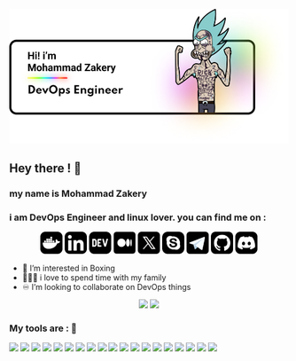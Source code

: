 ![](https://github.com/zakery1369/pics/blob/master/Rick.png)

## Hey there ! 🤟
### my name is Mohammad Zakery
### i am DevOps Engineer and linux lover. you can find me on :
<p align="center">
  <a href="https://hub.docker.com/u/zakery1369"><img src='https://github.com/zakery1369/pics/blob/master/icon/Docker.svg' alt='Docker' width="40" height="40"></a>    <a href="https://linkedin.com/in/zakery1369"><img src='https://github.com/zakery1369/pics/blob/master/icon/Linkedin.svg' alt='Linkedin' width="40" height="40"></a>    <a href="https://dev.to/zakery1369"><img src='https://github.com/zakery1369/pics/blob/master/icon/Devto.svg' alt='Dev.to' width="40" height="40"></a>
   <a href="https://medium.com/@zakery1369"><img src='https://github.com/zakery1369/pics/blob/master/icon/Medium.svg' alt='Medium' width="40" height="40"></a>   <a href="https://twitter.com/zakery1369"><img src='https://github.com/zakery1369/pics/blob/master/icon/Twitter.svg' alt='Twitter' width="40" height="40"></a>   <a href="https://join.skype.com/invite/lf6899W3qgrd"><img src='https://github.com/zakery1369/pics/blob/master/icon/Skype.svg' alt='Skype' width="40" height="40"></a>   <a href="https://telegram.me/zakery1369"><img src='https://github.com/zakery1369/pics/blob/master/icon/Telegram.svg' alt='Telegram' width="40" height="40"></a>   <a href="https://github.com/zakery1369"><img src='https://github.com/zakery1369/pics/blob/master/icon/Github.svg' alt='Github' width="40" height="40"></a>   <a href="https://discord.com/users/1099405319941148775"><img src='https://github.com/zakery1369/pics/blob/master/icon/Discord.svg' alt='Discord' width="40" height="40"></a>
</p>

- 🥊 I’m interested in Boxing
- 👨‍👩‍👧 i love to spend time with my family
- ♾ I’m looking to collaborate on DevOps things

<p align="center">
  <img src='https://github-readme-stats-git-masterrstaa-rickstaa.vercel.app/api?username=Zakery1369'>
  <img src='https://github-readme-streak-stats.herokuapp.com/?user=Zakery1369'>
</p>

### My tools are : 🔧
[<img src='https://img.shields.io/badge/docker-%230db7ed.svg?style=for-the-badge&logo=docker&logoColor=white'>](https://cv.zakops.com/)
[<img src='https://img.shields.io/badge/ansible-%231A1918.svg?style=for-the-badge&logo=ansible&logoColor=white'>](https://cv.zakops.com/)
[<img src='https://img.shields.io/badge/Cent%20OS-262577?style=for-the-badge&logo=CentOS&logoColor=white'>](https://cv.zakops.com/)
[<img src='https://img.shields.io/badge/manjaro-35BF5C?style=for-the-badge&logo=manjaro&logoColor=white'>](https://cv.zakops.com/)
[<img src='https://img.shields.io/badge/Prometheus-E6522C?style=for-the-badge&logo=Prometheus&logoColor=white'>](https://cv.zakops.com/)
[<img src='https://img.shields.io/badge/Shell_Script-121011?style=for-the-badge&logo=gnu-bash&logoColor=white'>](https://cv.zakops.com/)
[<img src='https://img.shields.io/badge/GIT-E44C30?style=for-the-badge&logo=git&logoColor=white'>](https://cv.zakops.com/)
[<img src='https://img.shields.io/badge/MySQL-005C84?style=for-the-badge&logo=mysql&logoColor=white'>](https://cv.zakops.com/)
[<img src='https://img.shields.io/badge/MariaDB-003545?style=for-the-badge&logo=mariadb&logoColor=white'>](https://cv.zakops.com/)
[<img src='https://img.shields.io/badge/Nginx-009639?style=for-the-badge&logo=nginx&logoColor=white'>](https://cv.zakops.com/)
[<img src='https://img.shields.io/badge/Apache-D22128?style=for-the-badge&logo=Apache&logoColor=white'>](https://cv.zakops.com/)
[<img src='https://img.shields.io/badge/Selenium-43B02A?style=for-the-badge&logo=Selenium&logoColor=white'>](https://cv.zakops.com/)
[<img src='https://img.shields.io/badge/VSCode-0078D4?style=for-the-badge&logo=visual%20studio%20code&logoColor=white'>](https://cv.zakops.com/)
[<img src='https://img.shields.io/badge/Markdown-000000?style=for-the-badge&logo=markdown&logoColor=white'>](https://cv.zakops.com/)
[<img src='https://img.shields.io/badge/Firefox_Browser-FF7139?style=for-the-badge&logo=Firefox-Browser&logoColor=white'>](https://cv.zakops.com/)
[<img src='https://img.shields.io/badge/Coursera-0056D2?style=for-the-badge&logo=Coursera&logoColor=white'>](https://cv.zakops.com/)
[<img src='https://img.shields.io/badge/Cloudflare-F38020?style=for-the-badge&logo=Cloudflare&logoColor=white'>](https://cv.zakops.com/)
[<img src='https://img.shields.io/badge/kubernetes-%23326ce5.svg?style=for-the-badge&logo=kubernetes&logoColor=white'>](https://cv.zakops.com/)
[<img src='https://img.shields.io/badge/Apache%20Kafka-000?style=for-the-badge&logo=apachekafka&logoColor=white'>](https://cv.zakops.com/)
